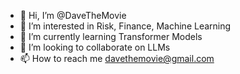 - 👋 Hi, I’m @DaveTheMovie
- 👀 I’m interested in Risk, Finance, Machine Learning
- 🌱 I’m currently learning Transformer Models
- 💞️ I’m looking to collaborate on LLMs
- 📫 How to reach me davethemovie@gmail.com

<!---
DaveTheMovie/DaveTheMovie is a ✨ special ✨ repository because its `README.md` (this file) appears on your GitHub profile.
You can click the Preview link to take a look at your changes.
--->
